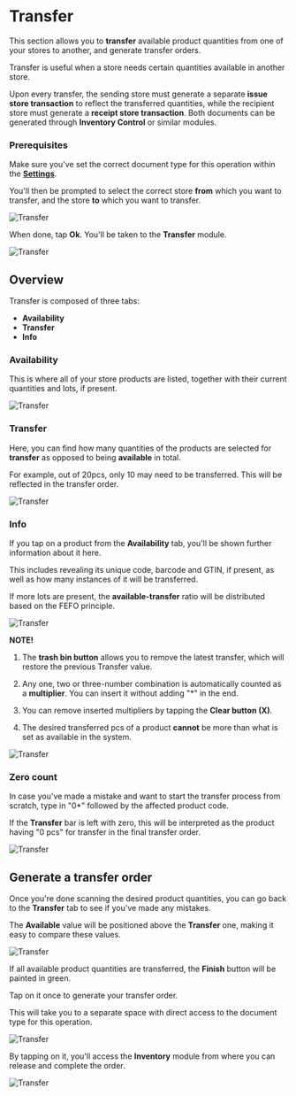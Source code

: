 # Transfer

This section allows you to **transfer** available product quantities from one of your stores to another, and generate transfer orders.

Transfer is useful when a store needs certain quantities available in another store.

Upon every transfer, the sending store must generate a separate **issue store transaction** to reflect the transferred quantities, while the recipient store must generate a **receipt store transaction**. Both documents can be generated through **Inventory Control** or similar modules.

### Prerequisites

Make sure you've set the correct document type for this operation within the **[Settings](settings.md)**.

You'll then be prompted to select the correct store **from** which you want to transfer, and the store **to** which you want to transfer.

![Transfer](pictures/inv_con_selectedstore_transfer.png)

When done, tap **Ok**. You'll be taken to the **Transfer** module.

![Transfer](pictures/inv_con_transfer_module.png)

## Overview

Transfer is composed of three tabs:

* **Availability**
* **Transfer**
* **Info**

### Availability

This is where all of your store products are listed, together with their current quantities and lots, if present.

![Transfer](pictures/inv_con_transfer_availability.png)

### Transfer

Here, you can find how many quantities of the products are selected for **transfer** as opposed to being **available** in total.

For example, out of 20pcs, only 10 may need to be transferred. This will be reflected in the transfer order.

![Transfer](pictures/inv_con_transfer_transfer.png)

### Info

If you tap on a product from the **Availability** tab, you'll be shown further information about it here.

This includes revealing its unique code, barcode and GTIN, if present, as well as how many instances of it will be transferred.

If more lots are present, the **available-transfer** ratio will be distributed based on the FEFO principle.

![Transfer](pictures/inv_con_transfer_info.png)

**NOTE!**

1. The **trash bin button** allows you to remove the latest transfer, which will restore the previous Transfer value.

2. Any one, two or three-number combination is automatically counted as a **multiplier**. You can insert it without adding "*" in the end.

3. You can remove inserted multipliers by tapping the **Clear button (X)**.

4. The desired transferred pcs of a product **cannot** be more than what is set as available in the system.

![Transfer](pictures/inv_con_transfer_error.png)

### Zero count

In case you've made a mistake and want to start the transfer process from scratch, type in "0*" followed by the affected product code.

If the **Transfer** bar is left with zero, this will be interpreted as the product having "0 pcs" for transfer in the final transfer order.

![Transfer](pictures/inv_con_transfer_zero.png)

## Generate a transfer order

Once you're done scanning the desired product quantities, you can go back to the **Transfer** tab to see if you've made any mistakes.

The **Available** value will be positioned above the **Transfer** one, making it easy to compare these values.

![Transfer](pictures/inv_con_transfer_finishgreen.png)

If all available product quantities are transferred, the **Finish** button will be painted in green.

Tap on it once to generate your transfer order.

This will take you to a separate space with direct access to the document type for this operation.

![Transfer](pictures/inv_con_transfer_doc.png)

By tapping on it, you'll access the **Inventory** module from where you can release and complete the order.

![Transfer](pictures/inv_con_transfer_doc_finish.png)
